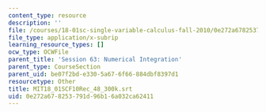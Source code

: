 ```yaml
---
content_type: resource
description: ''
file: /courses/18-01sc-single-variable-calculus-fall-2010/0e272a678253791d96b16a032ca62411_MIT18_01SCF10Rec_48_300k.srt
file_type: application/x-subrip
learning_resource_types: []
ocw_type: OCWFile
parent_title: 'Session 63: Numerical Integration'
parent_type: CourseSection
parent_uid: be07f2bd-e330-5a67-6f66-884dbf8397d1
resourcetype: Other
title: MIT18_01SCF10Rec_48_300k.srt
uid: 0e272a67-8253-791d-96b1-6a032ca62411
---
```

